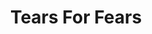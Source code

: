 ---
title: "Tears For Fears"
summary: "Tears for Fears are an English pop rock band formed in Bath in 1981 by Curt Smith and Roland Orzabal. Founded after the dissolution of their first band, the mod-influenced Graduate, Tears for Fears were associated with the synth-pop bands of the 1980s, and attained international chart success as part of the Second British Invasion.
The band's debut album, The Hurting , reached number one on the UK Albums Chart, and their first three hit singles – \"Mad World\", \"Change\", and \"Pale Shelter\" – all reached the top five in the UK Singles Chart. Their second album, Songs from the Big Chair , reached number one on the US Billboard 200, achieving multi-platinum status in both the US and the UK. The album contained two US Billboard Hot 100 number one hits: \"Shout\" and \"Everybody Wants to Rule the World\", both of which also reached the top five in the UK with the latter winning the Brit Award for Best British Single in 1986. Their belated follow-up, The Seeds of Love , entered the UK chart at number one and yielded the transatlantic top 5 hit \"Sowing the Seeds of Love\".
After touring The Seeds of Love in 1990, Orzabal and Smith had an acrimonious split. Orzabal retained the Tears for Fears name as a solo project, releasing the albums Elemental – which produced the international hit \"Break It Down Again\" – and Raoul and the Kings of Spain . Orzabal and Smith reconciled in 2000 and released an album of new material, Everybody Loves a Happy Ending, in 2004. The duo have toured on a semi-regular basis since then. After being in development for almost a decade, the band's seventh album, The Tipping Point, was released in 2022, giving the band their sixth UK Top 5 album and their highest chart peak in 30 years, and reaching the Top 10 in numerous other countries, including the US.
In 2021, Orzabal and Smith were honoured with the Ivor Novello Award for 'Outstanding Song Collection' recognising their \"era-defining Tears for Fears albums\" and \"critically acclaimed, innovative hit singles\"."
slug: "tears-for-fears"
image: "tears-for-fears.jpg"
apple_music_artist_url: "https://music.apple.com/gb/artist/tears-for-fears/45218"
wikipedia_url: "https://en.wikipedia.org/wiki/Tears_for_Fears"
---